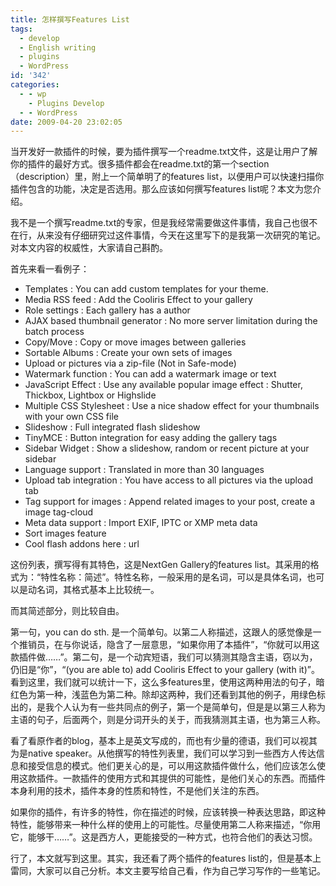 ```yaml
---
title: 怎样撰写Features List
tags:
  - develop
  - English writing
  - plugins
  - WordPress
id: '342'
categories:
  - - wp
    - Plugins Develop
  - - WordPress
date: 2009-04-20 23:02:05
---
```


当开发好一款插件的时候，要为插件撰写一个readme.txt文件，这是让用户了解你的插件的最好方式。很多插件都会在readme.txt的第一个section（description）里，附上一个简单明了的features list，以便用户可以快速扫描你插件包含的功能，决定是否选用。那么应该如何撰写features list呢？本文为您介绍。
<!-- more -->
我不是一个撰写readme.txt的专家，但是我经常需要做这件事情，我自己也很不在行，从来没有仔细研究过这件事情，今天在这里写下的是我第一次研究的笔记。对本文内容的权威性，大家请自己斟酌。

首先来看一看例子：

*   Templates : You can add custom templates for your theme.
*   Media RSS feed : Add the Cooliris Effect to your gallery
*   Role settings : Each gallery has a author
*   AJAX based thumbnail generator : No more server limitation during the batch process
*   Copy/Move : Copy or move images between galleries
*   Sortable Albums : Create your own sets of images
*   Upload or pictures via a zip-file (Not in Safe-mode)
*   Watermark function : You can add a watermark image or text
*   JavaScript Effect : Use any available popular image effect : Shutter, Thickbox, Lightbox or Highslide
*   Multiple CSS Stylesheet : Use a nice shadow effect for your thumbnails with your own CSS file
*   Slideshow : Full integrated flash slideshow
*   TinyMCE : Button integration for easy adding the gallery tags
*   Sidebar Widget : Show a slideshow, random or recent picture at your sidebar
*   Language support : Translated in more than 30 languages
*   Upload tab integration : You have access to all pictures via the upload tab
*   Tag support for images : Append related images to your post, create a image tag-cloud
*   Meta data support : Import EXIF, IPTC or XMP meta data
*   Sort images feature
*   Cool flash addons here : url

这份列表，撰写得有其特色，这是NextGen Gallery的features list。其采用的格式为：“特性名称：简述”。特性名称，一般采用的是名词，可以是具体名词，也可以是动名词，其格式基本上比较统一。

而其简述部分，则比较自由。

第一句，you can do sth. 是一个简单句。以第二人称描述，这跟人的感觉像是一个推销员，在与你说话，隐含了一层意思，“如果你用了本插件”，“你就可以用这款插件做……”。第二句，是一个动宾短语，我们可以猜测其隐含主语，窃以为，仍旧是“你”，“(you are able to) add Cooliris Effect to your gallery (with it)”。看到这里，我们就可以统计一下，这么多features里，使用这两种用法的句子，暗红色为第一种，浅蓝色为第二种。除却这两种，我们还看到其他的例子，用绿色标出的，是我个人认为有一些共同点的例子，第一个是简单句，但是是以第三人称为主语的句子，后面两个，则是分词开头的关于，而我猜测其主语，也为第三人称。

看了看原作者的blog，基本上是英文写成的，而也有少量的德语，我们可以视其为是native speaker。从他撰写的特性列表里，我们可以学习到一些西方人传达信息和接受信息的模式。他们更关心的是，可以用这款插件做什么，他们应该怎么使用这款插件。一款插件的使用方式和其提供的可能性，是他们关心的东西。而插件本身利用的技术，插件本身的性质和特性，不是他们关注的东西。

如果你的插件，有许多的特性，你在描述的时候，应该转换一种表达思路，即这种特性，能够带来一种什么样的使用上的可能性。尽量使用第二人称来描述，“你用它，能够干……”。这是西方人，更能接受的一种方式，也符合他们的表达习惯。

行了，本文就写到这里。其实，我还看了两个插件的features list的，但是基本上雷同，大家可以自己分析。本文主要写给自己看，作为自己学习写作的一些笔记。